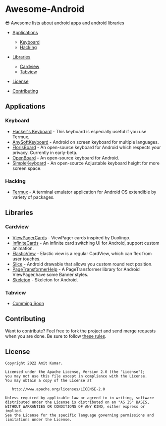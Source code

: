 # Awesome-Android
😎 Awesome lists about android apps and android libraries


<!-- vim-markdown-toc GFM -->

- [Applications](#applications)
  - [Keyboard](#keyboard)
  - [Hacking](#hacking)


- [Libraries](#setup)
  - [Cardview](#cardview)
  - [Tabview](#tabview)
  
- [License](#license)
- [Contributing](#contributing)

<!-- vim-markdown-toc -->

## Applications

### Keyboard

- [Hacker's Keyboard](https://github.com/klausw/hackerskeyboard) - This keyboard is especially useful if you use Termux.
- [AnySoftKeyboard](https://github.com/AnySoftKeyboard/AnySoftKeyboard) - Android on screen keyboard for multiple languages.
- [FlorisBoard](https://github.com/florisboard/florisboard) - An open-source keyboard for Android which respects your privacy. Currently in early-beta.
- [OpenBoard](https://github.com/openboard-team/openboard) - An open-source keyboard for Android.
- [SimpleKeyboard](https://github.com/rkkr/simple-keyboard) - An open-source Adjustable keyboard height for more screen space.

### Hacking

- [Termux](https://github.com/termux/termux-app) - A terminal emulator application for Android OS extendible by variety of packages.

## Libraries

### Cardview

- [ViewPagerCards](https://github.com/rubensousa/ViewPagerCards) - ViewPager cards inspired by Duolingo.
- [InfiniteCards](https://github.com/BakerJQ/Android-InfiniteCards) - An infinite card switching UI for Android, support custom animation.
- [ElasticView](https://github.com/armcha/ElasticView) - Elastic view is a regular CardView, which can flex from user touches.
- [Slice](https://github.com/mthli/Slice) - Android drawable that allows you custom round rect position.
- [PageTransformerHelp](https://github.com/OCNYang/PageTransformerHelp) - A PageTransformer library for Android ViewPager,have some Banner styles.
- [Skeleton](https://github.com/rasoulmiri/Skeleton) - Skeleton for Android.

### Tabview

- [Comming Soon](https://github.com/amitthecoder)

## Contributing

Want to contribute? Feel free to fork the project and send merge requests when you are done. Be sure to follow [these rules](Contributing.md).

## License


```
Copyright 2022 Amit Kumar.

Licensed under the Apache License, Version 2.0 (the "License");
you may not use this file except in compliance with the License.
You may obtain a copy of the License at

   http://www.apache.org/licenses/LICENSE-2.0

Unless required by applicable law or agreed to in writing, software
distributed under the License is distributed on an "AS IS" BASIS,
WITHOUT WARRANTIES OR CONDITIONS OF ANY KIND, either express or implied.
See the License for the specific language governing permissions and
limitations under the License.
```
